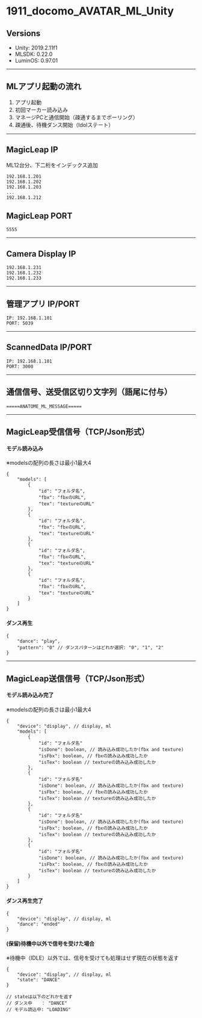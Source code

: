 # 1911_docomo_AVATAR_ML_Unity


## Versions
- Unity: 2019.2.11f1
- MLSDK: 0.22.0
- LuminOS: 0.97.01


--------------------------------------------------
## MLアプリ起動の流れ
1. アプリ起動
2. 初回マーカー読み込み
3. マネージPCと通信開始（疎通するまでポーリング）
4. 疎通後、待機ダンス開始（Idolステート）


--------------------------------------------------
## MagicLeap IP
ML12台分、下二桁をインデックス追加
```
192.168.1.201
192.168.1.202
192.168.1.203
...
192.168.1.212
```

## MagicLeap PORT
```
5555
```

--------------------------------------------------
## Camera Display IP
```
192.168.1.231
192.168.1.232
192.168.1.233
```

--------------------------------------------------
## 管理アプリ IP/PORT
```
IP: 192.168.1.101
PORT: 5039
```

--------------------------------------------------
## ScannedData IP/PORT
```
IP: 192.168.1.101
PORT: 3000
```


--------------------------------------------------
## 通信信号、送受信区切り文字列（語尾に付与）

```
=====ANATOME_ML_MESSAGE=====
```


--------------------------------------------------

## MagicLeap受信信号（TCP/Json形式）


#### モデル読み込み
※modelsの配列の長さは最小1最大4
```
{
	"models": [
		{
			"id": "フォルダ名",
			"fbx": "fbxのURL",
			"tex": "textureのURL"
		},
		{
			"id": "フォルダ名",
			"fbx": "fbxのURL",
			"tex": "textureのURL"
		},
		{
			"id": "フォルダ名",
			"fbx": "fbxのURL",
			"tex": "textureのURL"
		},
		{
			"id": "フォルダ名",
			"fbx": "fbxのURL",
			"tex": "textureのURL"
		}
	]
}
```

#### ダンス再生
```
{
	"dance": "play",
	"pattern": "0" // ダンスパターンはどれか選択: "0", "1", "2"
}
```



--------------------------------------------------

## MagicLeap送信信号（TCP/Json形式）

#### モデル読み込み完了
※modelsの配列の長さは最小1最大4
```
{
	"device": "display", // display, ml
	"models": [
		{
			"id": "フォルダ名"
			"isDone": boolean, // 読み込み成功したか(fbx and texture)
			"isFbx": boolean, // fbxの読み込み成功したか
			"isTex": boolean // textureの読み込み成功したか
		},
		{
			"id": "フォルダ名"
			"isDone": boolean, // 読み込み成功したか(fbx and texture)
			"isFbx": boolean, // fbxの読み込み成功したか
			"isTex": boolean // textureの読み込み成功したか
		},
		{
			"id": "フォルダ名"
			"isDone": boolean, // 読み込み成功したか(fbx and texture)
			"isFbx": boolean, // fbxの読み込み成功したか
			"isTex": boolean // textureの読み込み成功したか
		},
		{
			"id": "フォルダ名"
			"isDone": boolean, // 読み込み成功したか(fbx and texture)
			"isFbx": boolean, // fbxの読み込み成功したか
			"isTex": boolean // textureの読み込み成功したか
		}
	]
}
```
#### ダンス再生完了
```
{
	"device": "display", // display, ml
	"dance": "ended"
}
```

#### (保留)待機中以外で信号を受けた場合
※待機中（IDLE）以外では、信号を受けても処理はせず現在の状態を返す
```
{
	"device": "display", // display, ml
	"state": "DANCE"
}

// stateは以下のどれかを返す
// ダンス中　　： "DANCE"
// モデル読込中: "LOADING"
```


